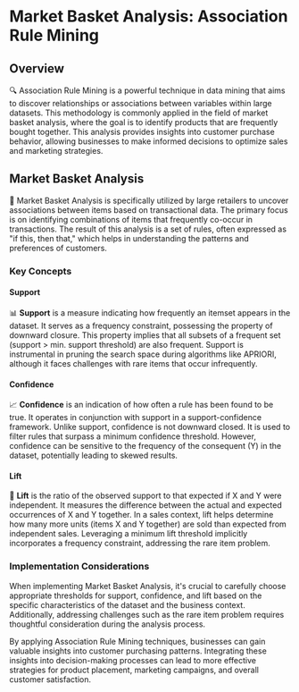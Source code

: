 
# Market Basket Analysis: Association Rule Mining

## Overview

🔍 Association Rule Mining is a powerful technique in data mining that aims to discover relationships or associations between variables within large datasets. This methodology is commonly applied in the field of market basket analysis, where the goal is to identify products that are frequently bought together. This analysis provides insights into customer purchase behavior, allowing businesses to make informed decisions to optimize sales and marketing strategies.

## Market Basket Analysis

🛒 Market Basket Analysis is specifically utilized by large retailers to uncover associations between items based on transactional data. The primary focus is on identifying combinations of items that frequently co-occur in transactions. The result of this analysis is a set of rules, often expressed as "if this, then that," which helps in understanding the patterns and preferences of customers.

### Key Concepts

#### Support
📊 **Support** is a measure indicating how frequently an itemset appears in the dataset. It serves as a frequency constraint, possessing the property of downward closure. This property implies that all subsets of a frequent set (support > min. support threshold) are also frequent. Support is instrumental in pruning the search space during algorithms like APRIORI, although it faces challenges with rare items that occur infrequently.

#### Confidence
📈 **Confidence** is an indication of how often a rule has been found to be true. It operates in conjunction with support in a support-confidence framework. Unlike support, confidence is not downward closed. It is used to filter rules that surpass a minimum confidence threshold. However, confidence can be sensitive to the frequency of the consequent (Y) in the dataset, potentially leading to skewed results.

#### Lift
🚀 **Lift** is the ratio of the observed support to that expected if X and Y were independent. It measures the difference between the actual and expected occurrences of X and Y together. In a sales context, lift helps determine how many more units (items X and Y together) are sold than expected from independent sales. Leveraging a minimum lift threshold implicitly incorporates a frequency constraint, addressing the rare item problem.

### Implementation Considerations

When implementing Market Basket Analysis, it's crucial to carefully choose appropriate thresholds for support, confidence, and lift based on the specific characteristics of the dataset and the business context. Additionally, addressing challenges such as the rare item problem requires thoughtful consideration during the analysis process.

By applying Association Rule Mining techniques, businesses can gain valuable insights into customer purchasing patterns. Integrating these insights into decision-making processes can lead to more effective strategies for product placement, marketing campaigns, and overall customer satisfaction.
